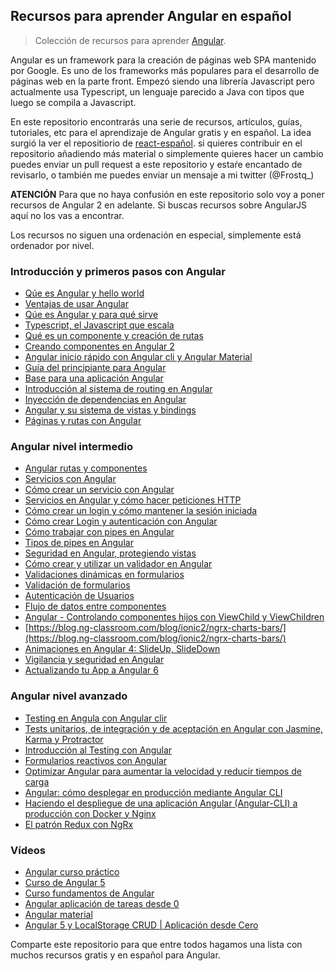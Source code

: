 ## Recursos para aprender Angular en español

> Colección de recursos para aprender [Angular](https://angular.io/). 

Angular es un framework para la creación de páginas web SPA mantenido por Google. Es uno de los frameworks más populares para el desarrollo de páginas web
en la parte front. Empezó siendo una librería Javascript pero actualmente usa Typescript, un lenguaje parecido a Java con tipos que luego se compila 
a Javascript.

En este repositorio encontrarás una serie de recursos, artículos, guías, tutoriales, etc para el aprendizaje de Angular gratis y en español. La idea surgió 
la ver el repositiorio de [react-español](https://github.com/jlobos/react-espanol). si quieres contribuir en el repositorio añadiendo más material o simplemente
quieres hacer un cambio puedes enviar un pull request a este repositorio y estaŕe encantado de revisarlo, o también me puedes enviar un mensaje a mi twitter (@Frostq_)

**ATENCIÓN** Para que no haya confusión en este repositorio solo voy a poner recursos de Angular 2 en adelante. Si buscas recursos sobre AngularJS aquí no los vas
a encontrar.

Los recursos no siguen una ordenación en especial, simplemente está ordenador por nivel.

### Introducción y primeros pasos con Angular

- [Qúe es Angular y hello world](https://frostqui.github.io/introduccion-instalacion-angular)
- [Ventajas de usar Angular](https://www.campusmvp.es/recursos/post/las-5-principales-ventajas-de-usar-angular-para-crear-aplicaciones-web.aspx)
- [Qúe es Angular y para qué sirve](https://victorroblesweb.es/2017/08/05/que-es-angular-y-para-que-sirve/)
- [Typescript, el Javascript que escala](https://softwarecrafters.io/typescript/typescript-javascript-introduccion/)
- [Qué es un componente y creación de rutas](https://frostqui.github.io/angular-componentes-routing)
- [Creando componentes en Angular 2](https://unprogramador.com/angular-4-componentes/)
- [Angular inicio rápido con Angular cli y Angular Material](https://medium.com/williambastidasblog/angular-5-inicio-r%C3%A1pido-con-angular-cli-y-angular-material-e52e4ab0df3a) 
- [Guía del principiante para Angular](https://code.tutsplus.com/es/tutorials/beginners-guide-to-angular-4-components--cms-29674)
- [Base para una aplicación Angular](https://academia-binaria.com/base-aplicacion-angular/)
- [Introducción al sistema de routing en Angular](https://desarrolloweb.com/articulos/introduccion-sistema-routing-angular.html)
- [Inyección de dependencias en Angular](https://www.uno-de-piera.com/inyeccion-de-dependencias-en-angular-2/)
- [Angular y su sistema de vistas y bindings](https://frostqui.github.io/angular-vistas-bindings)
- [Páginas y rutas con Angular](https://academia-binaria.com/paginas-y-rutas-angular-spa/)

### Angular nivel intermedio
- [Angular rutas y componentes](https://carlosazaustre.es/angular-2-rutas-y-componentes/)
- [Servicios con Angular](https://desarrolloweb.com/articulos/servicios-angular.html)
- [Cómo crear un servicio con Angular](https://blog.ng-classroom.com/blog/angular/Angular-Crear-Servicio/)
- [Servicios en Angular y cómo hacer peticiones HTTP](https://frostqui.github.io/angular-servicios-llamadas-http)
- [Cómo crear un login y cómo mantener la sesión iniciada](https://frostqui.github.io/angular-login-sesion)
- [Cómo crear Login y autenticación con Angular](https://justdigital.agency/login-y-autenticacion-con-angular/)
- [Cómo trabajar con pipes en Angular](https://blog.ng-classroom.com/blog/angular/trabajando-con-pipes/)
- [Tipos de pipes en Angular](https://medium.com/@KevinBueno_/tipos-de-pipes-en-angular-d736079491b1)
- [Seguridad en Angular, protegiendo vistas](https://frostqui.github.io/angular-seguridad)
- [Cómo crear y utilizar un validador en Angular](https://pablolazaro.github.io/2016/11/09/como-crear-y-utilizar-un-validador-en-angular-2/)
- [Validaciones dinámicas en formularios](https://blog.ng-classroom.com/blog/ionic2/validations/)
- [Validación de formularios](https://code.i-harness.com/es/docs/angular/guide/form-validation)
- [Autenticación de Usuarios](https://blog.ng-classroom.com/blog/angular/clase-3-feed/)
- [Flujo de datos entre componentes](https://academia-binaria.com/flujo-de-datos-entre-componentes-angular/)
- [Angular - Controlando componentes hijos con ViewChild y ViewChildren
](https://pablolazaro.github.io/2016/10/13/Angular-2-Controlando-componentes-hijos-con-ViewChild-y-ViewChildren/)
- [https://blog.ng-classroom.com/blog/ionic2/ngrx-charts-bars/](https://blog.ng-classroom.com/blog/ionic2/ngrx-charts-bars/)
- [Animaciones en Angular 4: SlideUp, SlideDown](https://www.uno-de-piera.com/animaciones-angular-4-slideup-slidedown/)
- [Vigilancia y seguridad en Angular](https://academia-binaria.com/vigilancia-y-seguridad-en-Angular/)
- [Actualizando tu App a Angular 6](https://blog.ng-classroom.com/blog/angular/Angular-upgrade/)

### Angular nivel avanzado
- [Testing en Angula con Angular clir](https://nnodes.com/blog/2017/testing-en-angular2-utilizando-angular-cli)
- [Tests unitarios, de integración y de aceptación en Angular con Jasmine, Karma y Protractor](https://www.adictosaltrabajo.com/2017/06/13/tests-unitarios-de-integracion-y-de-aceptacion-en-angular-con-jasmine-karma-y-protractor/)
- [Introducción al Testing con Angular](https://medium.com/@jorgeucano/introducci%C3%B3n-al-testing-en-angular-da415ef8c47)
- [Formularios reactivos con Angular](https://academia-binaria.com/formularios-reactivos-con-Angular/)
- [Optimizar Angular para aumentar la velocidad y reducir tiempos de carga](https://frostqui.github.io/optimizar-angular)
- [Angular: cómo desplegar en producción mediante Angular CLI ](https://medium.com/@yonem9/angular-c%C3%B3mo-desplegar-en-producci%C3%B3n-mediante-angular-cli-y-repaso-de-los-conceptos-b%C3%A1sicos-ef3133696512)
- [Haciendo el despliegue de una aplicación Angular (Angular-CLI) a producción con Docker y Nginx](https://medium.com/@asfo/haciendo-el-despliegue-de-una-aplicaci%C3%B3n-angular-angular-cli-a-producci%C3%B3n-con-docker-y-nginx-e1c43d174f2d)
- [El patrón Redux con NgRx](https://academia-binaria.com/el-patron-redux-con-ngrx-en-angular/)

### Vídeos

- [Angular curso práctico](https://www.youtube.com/watch?v=AR1tLGQ7COs)
- [Curso de Angular 5](https://www.youtube.com/watch?v=DzXlZPsOiOk&list=PLBdkl5-ytBTxd-00futJ72_vvTESUry8M)
- [Curso fundamentos de Angular](https://www.youtube.com/watch?v=mog8EKQX5HI&list=PLPl81lqbj-4JaLibWSbTVrYTyHDadppKq)
- [Angular aplicación de tareas desde 0](https://www.youtube.com/watch?v=6wVolJfXn1c)
- [Angular material](https://www.youtube.com/watch?v=6wVolJfXn1c)
- [Angular 5 y LocalStorage CRUD | Aplicación desde Cero](https://www.youtube.com/watch?v=rB4uT0P6UF8)

Comparte este repositorio para que entre todos hagamos una lista con muchos recursos gratis y en español para Angular.
